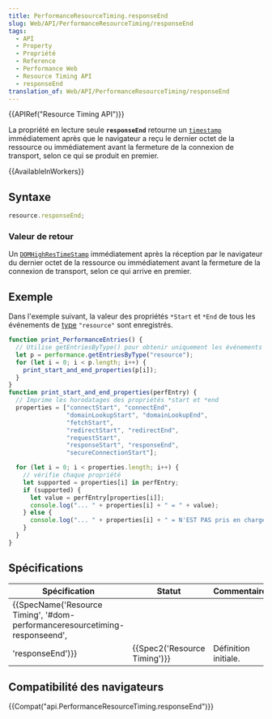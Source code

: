 ```yaml
---
title: PerformanceResourceTiming.responseEnd
slug: Web/API/PerformanceResourceTiming/responseEnd
tags:
  - API
  - Property
  - Propriété
  - Reference
  - Performance Web
  - Resource Timing API
  - responseEnd
translation_of: Web/API/PerformanceResourceTiming/responseEnd
---
```

{{APIRef("Resource Timing API")}}

La propriété en lecture seule **`responseEnd`** retourne un [`timestamp`](/fr/docs/Web/API/DOMHighResTimeStamp) immédiatement après que le navigateur a reçu le dernier octet de la ressource ou immédiatement avant la fermeture de la connexion de transport, selon ce qui se produit en premier.

{{AvailableInWorkers}}

## Syntaxe

```js
resource.responseEnd;
```

### Valeur de retour

Un [`DOMHighResTimeStamp`](/fr/docs/Web/API/DOMHighResTimeStamp) immédiatement après la réception par le navigateur du dernier octet de la ressource ou immédiatement avant la fermeture de la connexion de transport, selon ce qui arrive en premier.

## Exemple

Dans l'exemple suivant, la valeur des propriétés `*Start` et `*End` de tous les événements de [type](/fr/docs/Web/API/PerformanceEntry/entryType) `"resource"` sont enregistrés.

```js
function print_PerformanceEntries() {
  // Utilise getEntriesByType() pour obtenir uniquement les événements "resource"
  let p = performance.getEntriesByType("resource");
  for (let i = 0; i < p.length; i++) {
    print_start_and_end_properties(p[i]);
  }
}
function print_start_and_end_properties(perfEntry) {
  // Imprime les horodatages des propriétés *start et *end
  properties = ["connectStart", "connectEnd",
                "domainLookupStart", "domainLookupEnd",
                "fetchStart",
                "redirectStart", "redirectEnd",
                "requestStart",
                "responseStart", "responseEnd",
                "secureConnectionStart"];

  for (let i = 0; i < properties.length; i++) {
    // vérifie chaque propriété
    let supported = properties[i] in perfEntry;
    if (supported) {
      let value = perfEntry[properties[i]];
      console.log("... " + properties[i] + " = " + value);
    } else {
      console.log("... " + properties[i] + " = N'EST PAS pris en charge");
    }
  }
}
```

## Spécifications

| Spécification                                                                                                                        | Statut                               | Commentaire          |
| ------------------------------------------------------------------------------------------------------------------------------------ | ------------------------------------ | -------------------- |
| {{SpecName('Resource Timing', '#dom-performanceresourcetiming-responseend',
        'responseEnd')}} | {{Spec2('Resource Timing')}} | Définition initiale. |

## Compatibilité des navigateurs

{{Compat("api.PerformanceResourceTiming.responseEnd")}}
